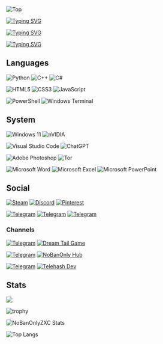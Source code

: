 ![Top](https://github.com/NoBanOnlyZXC/NoBanOnlyZXC/assets/155289158/e5ac2132-2d6f-4ab5-8aa3-414233a4190f)

[![Typing SVG](https://readme-typing-svg.herokuapp.com?color=%2336BCF7&lines=NoBanOnlyZXC+Developer)](https://git.io/typing-svg)

[![Typing SVG](https://readme-typing-svg.herokuapp.com?color=%2336BCF7&lines=Scripts+|+Bots+|+Userbots)](https://git.io/typing-svg)

[![Typing SVG](https://readme-typing-svg.herokuapp.com?color=%2336BCF7&lines=Solo+coding)](https://git.io/typing-svg)

## Languages

![Python](https://img.shields.io/badge/python-3670A0?style=for-the-badge&logo=python&logoColor=ffdd54)
![C++](https://img.shields.io/badge/c++-%2300599C.svg?style=for-the-badge&logo=c%2B%2B&logoColor=white)
![C#](https://img.shields.io/badge/c%23-%23239120.svg?style=for-the-badge&logo=csharp&logoColor=white)

![HTML5](https://img.shields.io/badge/html5-%23E34F26.svg?style=for-the-badge&logo=html5&logoColor=white)
![CSS3](https://img.shields.io/badge/css3-%231572B6.svg?style=for-the-badge&logo=css3&logoColor=white)
![JavaScript](https://img.shields.io/badge/javascript-%23323330.svg?style=for-the-badge&logo=javascript&logoColor=%23F7DF1E)

![PowerShell](https://img.shields.io/badge/PowerShell-%235391FE.svg?style=for-the-badge&logo=powershell&logoColor=white)
![Windows Terminal](https://img.shields.io/badge/Windows%20Terminal-%234D4D4D.svg?style=for-the-badge&logo=windows-terminal&logoColor=white)

## System

![Windows 11](https://img.shields.io/badge/Windows%2011-%230079d5.svg?style=for-the-badge&logo=Windows%2011&logoColor=white)
![nVIDIA](https://img.shields.io/badge/nVIDIA-%2376B900.svg?style=for-the-badge&logo=nVIDIA&logoColor=white)

![Visual Studio Code](https://img.shields.io/badge/Visual%20Studio%20Code-0078d7.svg?style=for-the-badge&logo=visual-studio-code&logoColor=white)
![ChatGPT](https://img.shields.io/badge/chatGPT-74aa9c?style=for-the-badge&logo=openai&logoColor=white)

![Adobe Photoshop](https://img.shields.io/badge/adobe%20photoshop-%2331A8FF.svg?style=for-the-badge&logo=adobe%20photoshop&logoColor=white)
![Tor](https://img.shields.io/badge/Tor-7D4698?style=for-the-badge&logo=Tor-Browser&logoColor=white)


![Microsoft Word](https://img.shields.io/badge/Microsoft_Word-2B579A?style=for-the-badge&logo=microsoft-word&logoColor=white)
![Microsoft Excel](https://img.shields.io/badge/Microsoft_Excel-217346?style=for-the-badge&logo=microsoft-excel&logoColor=white)
![Microsoft PowerPoint](https://img.shields.io/badge/Microsoft_PowerPoint-B7472A?style=for-the-badge&logo=microsoft-powerpoint&logoColor=white)

## Social

[![Steam](https://img.shields.io/badge/steam-%23000000.svg?style=for-the-badge&logo=steam&logoColor=white)](https://steamcommunity.com/id/NoBanOnlyZXC/)
[![Discord](https://img.shields.io/badge/Discord-%235865F2.svg?style=for-the-badge&logo=discord&logoColor=white)](https://discordapp.com/users/423525056174358539)
[![Pinterest](https://img.shields.io/badge/Pinterest-%23E60023.svg?style=for-the-badge&logo=Pinterest&logoColor=white)](https://www.pinterest.com/NoBanOnlyZXC/)

[![Telegram](https://img.shields.io/badge/Telegram-2CA5E0?style=for-the-badge&logo=telegram&logoColor=white)](https://t.me/NoBanOnlyZXC)
[![Telegram](https://img.shields.io/badge/Telegram-2CA5E0?style=for-the-badge&logo=telegram&logoColor=gray)](https://t.me/NoBanOnlyQWE)
[![Telegram](https://img.shields.io/badge/Telegram-2CA5E0?style=for-the-badge&logo=telegram&logoColor=black)](https://t.me/NoBanOnlyASD)

### Channels

[![Telegram](https://img.shields.io/badge/Telegram-2CA5E0?style=for-the-badge&logo=telegram&logoColor=white)](https://t.me/dreamtaildev) [![Dream Tail Game](https://readme-typing-svg.herokuapp.com?color=%2336BCF7&lines=Dream+Tail+Game)](https://git.io/typing-svg)

[![Telegram](https://img.shields.io/badge/Telegram-2CA5E0?style=for-the-badge&logo=telegram&logoColor=white)](https://t.me/NoBanOnly) [![NoBanOnly Hub](https://readme-typing-svg.herokuapp.com?color=%2336BCF7&lines=NoBanOnly+Hub)](https://git.io/typing-svg)

[![Telegram](https://img.shields.io/badge/Telegram-2CA5E0?style=for-the-badge&logo=telegram&logoColor=white)](https://t.me/telehashdev) [![Telehash Dev](https://readme-typing-svg.herokuapp.com?color=%2336BCF7&lines=Telehash+Dev)](https://git.io/typing-svg)

## Stats

![](https://komarev.com/ghpvc/?username=nobanonlyzxc)

![trophy](https://github-profile-trophy.vercel.app/?username=nobanonlyzxc&theme=onedark)

![NoBanOnlyZXC Stats](https://github-readme-stats.vercel.app/api?username=nobanonlyzxc&show_icons=true&theme=dark_lover)

![Top Langs](https://github-readme-stats.vercel.app/api/top-langs/?username=nobanonlyzxc)

